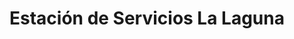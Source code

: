 ---
title: "Estación de Servicios La Laguna"
url: /caracas/estacion-de-servicios-la-laguna/
shop: Lebensmittel
---